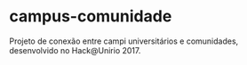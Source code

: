 # campus-comunidade
Projeto de conexão entre campi universitários e comunidades, desenvolvido no Hack@Unirio 2017.
